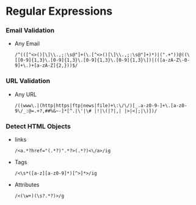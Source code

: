 # Regular Expressions

### Email Validation
- Any Email
  ```JS
  /^(([^<>()[\]\\.,;:\s@"]+(\.[^<>()[\]\\.,;:\s@"]+)*)|(".+"))@((\[[0-9]{1,3}\.[0-9]{1,3}\.[0-9]{1,3}\.[0-9]{1,3}\])|(([a-zA-Z\-0-9]+\.)+[a-zA-Z]{2,}))$/ 
  ```

### URL Validation
- Any URL
  ```JS
  /((www\.|(http|https|ftp|news|file)+\:\/\/)[_.a-z0-9-]+\.[a-z0-9\/_:@=.+?,##%&~-]*[^.|\'|\# |!|\(|?|,| |>|<|;|\)])/ 
  ```
  
### Detect HTML Objects
- links
  ```JS
  /<a.*?href="(.*?)".*?>(.*?)<\/a>/ig
  ```
- Tags
  ```JS
  /<\s*([a-z][a-z0-9]*)[^>]*>/ig 
  ```
- Attributes
  ```JS
  /<(\w+)(\s?.*?)>/g
  ```
